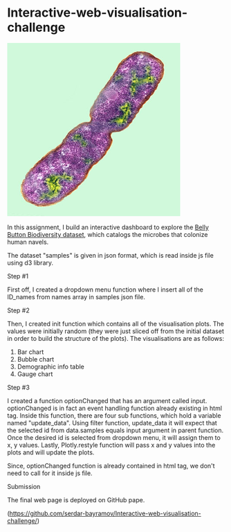 # Interactive-web-visualisation-challenge

![Bacteria by filterforge.com](Images/bacteria.jpg)

In this assignment, I build an interactive dashboard to explore the [Belly Button Biodiversity dataset](http://robdunnlab.com/projects/belly-button-biodiversity/), which catalogs the microbes that colonize human navels.

The dataset "samples" is given in json format, which is read inside js file using d3 library.

Step #1

First off, I created a dropdown menu function where I insert all of the ID_names from names array in samples json file.

Step #2

Then, I created init function which contains all of the visualisation plots. The values were initially random (they were just sliced off from the initial dataset in order to build the structure of the plots). The visualisations are as follows:

1. Bar chart
2. Bubble chart
3. Demographic info table
4. Gauge chart


Step #3

I created a function optionChanged that has an argument called input. optionChanged is in fact an event handling function already existing in html tag. 
Inside this function, there are four sub functions, which hold a variable named "update_data". Using filter function, update_data it will expect that the selected id from data.samples equals input argument in parent function. Once the desired id is selected from dropdown menu, it will assign them to x, y values. Lastly, Plotly.restyle function will pass x and y values into the plots and will update the plots.

Since, optionChanged function is already contained in html tag, we don't need to call for it inside js file.


Submission

The final web page is deployed on GitHub pape.

(https://github.com/serdar-bayramov/Interactive-web-visualisation-challenge/)



 